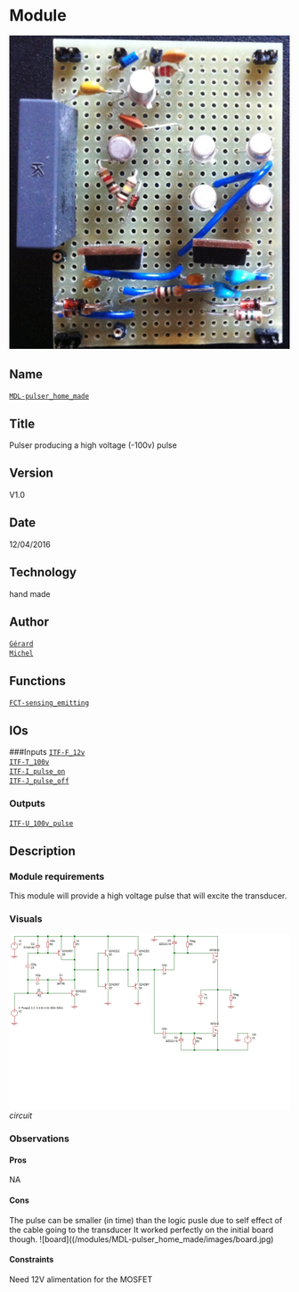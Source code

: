# Module
![](viewme.jpg)  

## Name
[`MDL-pulser_home_made`]()  

## Title
Pulser producing a high voltage (-100v) pulse

## Version
V1.0  

## Date
12/04/2016  

## Technology
hand made  
 
## Author
[`Gérard`](../../contributors/CTB-gerard)  
[`Michel`](../../contributors/CTB-michel) 

## Functions
[`FCT-sensing_emitting`](../../functions/FCT-sensing_emitting)  

## IOs

###Inputs
[`ITF-F_12v`](../../interfaces/ITF-B_5v)  
[`ITF-T_100v`](../../interfaces/ITF-T_100v)  
[`ITF-I_pulse_on`](../../interfaces/ITF-I_pulse_on)  
[`ITF-J_pulse_off`](../../interfaces/ITF-J_pulse_off)  

### Outputs
[`ITF-U_100v_pulse`](../../interfaces/ITF-U_100v_pulse)  

## Description

### Module requirements
This module will provide a high voltage pulse that will excite the transducer.

### Visuals
![circuit](/modules/MDL-pulser_home_made/images/scheme.jpg)  
*circuit*    

### Observations

#### Pros
NA

#### Cons
The pulse can be smaller (in time) than the logic pusle due to self effect of the cable going to the transducer
It worked perfectly on the initial board though.
![board]((/modules/MDL-pulser_home_made/images/board.jpg)

#### Constraints
Need 12V alimentation for the MOSFET
 

